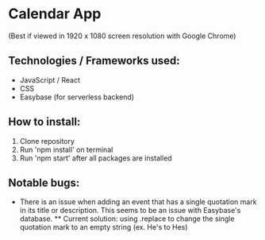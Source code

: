 # Calendar App

(Best if viewed in 1920 x 1080 screen resolution with Google Chrome)

## Technologies / Frameworks used:
* JavaScript / React
* CSS
* Easybase (for serverless backend)

## How to install:
1. Clone repository
2. Run 'npm install' on terminal
3. Run 'npm start' after all packages are installed

## Notable bugs:
* There is an issue when adding an event that has a single quotation mark in its title or description. This seems to be an issue with Easybase's database.
** Current solution: using .replace to change the single quotation mark to an empty string (ex. He's to Hes)
